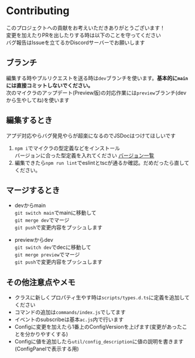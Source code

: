 # Contributing
このプロジェクトへの貢献をお考えいただきありがとうございます！  
変更を加えたりPRを出したりする時は以下のことを守ってください  
バグ報告はIssueを立てるかDiscordサーバーでお願いします

## ブランチ
編集する時やプルリクエストを送る時は`dev`ブランチを使います。**基本的に`main`には直接コミットしないでください。**  
次のマイクラのアップデート(Preview版)の対応作業には`preview`ブランチ(devから生やしてね)を使います

## 編集するとき
アプデ対応やらバグ発見やらが超楽になるのでJSDocはつけてほしいです  

1. `npm i`でマイクラの型定義などをインストール  
バージョンに合った型定義を入れてください [バージョン一覧](https://www.npmjs.com/package/@minecraft/server?activeTab=versions)  
1. 編集できたら`npm run lint`でeslintとtscが通るか確認。だめだったら直してください。

## マージするとき
- devからmain  
`git switch main`でmainに移動して  
`git merge dev`でマージ  
`git push`で変更内容をプッシュします

- previewからdev  
`git switch dev`でdecに移動して  
`git merge preview`でマージ  
`git push`で変更内容をプッシュします

## その他注意点やメモ
- クラスに新しくプロパティ生やす時は`scripts/types.d.ts`に定義を追加してください
- コマンドの追加は`commands/index.js`でしてます
- イベントのsubscribeは基本`ac.js`内で行います
- Configに変更を加えたら1番上のConfigVersionを上げます(変更があったことを分かりやすくする)
- Configに値を追加したら`util/config_description`に値の説明を書きます(ConfigPanelで表示する用)
